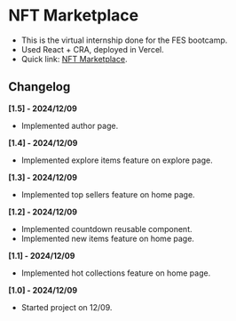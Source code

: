 # NFT Marketplace
* This is the virtual internship done for the FES bootcamp.
* Used React + CRA, deployed in Vercel.
* Quick link: <a target="blank" href="https://fes-virtual-internship.vercel.app/">NFT Marketplace</a>.

## Changelog
**[1.5] - 2024/12/09**
* Implemented author page.

**[1.4] - 2024/12/09**
* Implemented explore items feature on explore page.

**[1.3] - 2024/12/09**
* Implemented top sellers feature on home page.

**[1.2] - 2024/12/09**
* Implemented countdown reusable component.
* Implemented new items feature on home page.

**[1.1] - 2024/12/09**
* Implemented hot collections feature on home page.

**[1.0] - 2024/12/09**
* Started project on 12/09.